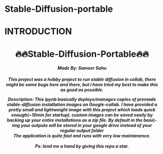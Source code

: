 # Stable-Diffusion-portable

# **INTRODUCTION**

<h1><center><b>🔥🔥Stable-Diffusion-Portable🔥🔥<b></center></h1>
<h5><center>Made By: Sameer Sahu<center><h5>

<justify>This project was a hobby project to run stable diffusion in collab, there might be some bugs here and there, but i have tried my best to make this as good as possible.

Description: This ipynb basically deploys/manages copies of premade stable-diffusion installation images on Google-collab. I have provided a pretty small and lightweight image with this project which loads quick enough(~10min for startup). custom images can be saved easily by backing up your entire installations as a zip file. By default in the basic-img your outputs will be stored in your google drive instead of your regular output folder<br>The application is quite fast and runs with very low maintanence. <br><br> Ps: lend me a hand by giving this repo a star.<justify>








